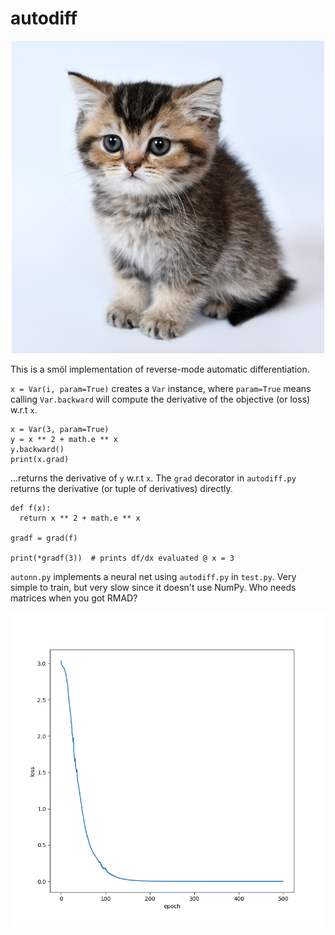 # autodiff

<p align="center"><img height=500px width=500px src="kitten.jpg"></img></p>

This is a smöl implementation of reverse-mode automatic differentiation.

`x = Var(i, param=True)` creates a `Var` instance, where `param=True` means calling `Var.backward` will compute the derivative of the objective (or loss) w.r.t `x`.

```
x = Var(3, param=True)
y = x ** 2 + math.e ** x
y.backward()
print(x.grad)
```

...returns the derivative of `y` w.r.t `x`. The `grad` decorator in `autodiff.py` returns the derivative (or tuple of derivatives) directly.

```
def f(x):
  return x ** 2 + math.e ** x
  
gradf = grad(f)

print(*gradf(3))  # prints df/dx evaluated @ x = 3
```

`autonn.py` implements a neural net using `autodiff.py` in `test.py`. Very simple to train, but very slow since it doesn't use NumPy. Who needs matrices when you got RMAD?

<p align="center"><img src="loss.png"></img></p>
